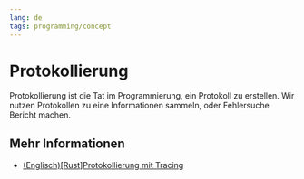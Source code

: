 ```yaml
---
lang: de
tags: programming/concept
---
```


# Protokollierung

Protokollierung ist die Tat im Programmierung, ein Protokoll zu erstellen.
Wir nutzen Protokollen zu eine Informationen sammeln, oder Fehlersuche Bericht machen.

## Mehr Informationen

- [(Englisch)\[Rust\]Protokollierung mit Tracing](20230515-Logging%20with%20Tracing.md)
